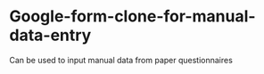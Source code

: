 # Google-form-clone-for-manual-data-entry
Can be used to input manual data from paper questionnaires
